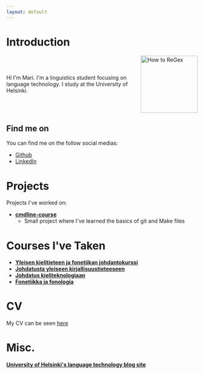 ```yaml
---
layout: default
---
```


# Introduction

<div style="display: flex; align-items: center;">
  <div style="flex-grow: 1; padding-right: 20px; text-align: left;">
    <p>Hi I'm Mari. I'm a linguistics student focusing on language technology. I study at the University of Helsinki.</p>
  </div>
  <div>
    <img src="{{ '/assets/images/duck.jpg' | relative_url }}" alt="How to ReGex" width="150" height="150"/>
  </div>
</div>

## Find me on
  
You can find me on the follow social medias:
 - [Github](https://github.com/mari901)
 - [LinkedIn](https://www.linkedin.com/in/mari-soares-662477334/)


# Projects

Projects I've worked on:

- [**cmdline-course**](https://github.com/mari901/cmdline-course)
  - Small project where I've learned the basics of git and Make files


# Courses I've Taken

*   [**Yleisen kielitieteen ja fonetiikan johdantokurssi**](https://studies.helsinki.fi/kurssit/opintojakso/hy-CU-118591680-2021-08-01/KIK-401/Yleisen_kielitieteen_ja_fonetiikan_johdantokurssi)
*   [**Johdatusta yleiseen kirjallisuustieteeseen**](https://studies.helsinki.fi/kurssit/toteutus/hy-opt-cur-2324-f5167336-2442-4887-8ef4-46902541fc94/KIK-418)
*   [**Johdatus kieliteknologiaan**](https://studies.helsinki.fi/kurssit/opintojakso/otm-96b452f8-1f60-4696-8f0e-50559973b315?cpId=hy-lv-74)
*   [**Fonetiikka ja fonologia**](https://studies.helsinki.fi/kurssit/toteutus/hy-opt-cur-2425-dc105065-a3b6-43c6-956c-a7458fb721bc)


# CV 

My CV can be seen [here](./assets/documents/Clean_CV.pdf)

# Misc.

[**University of Helsinki's language technology blog site**](https://blogs.helsinki.fi/language-technology)



